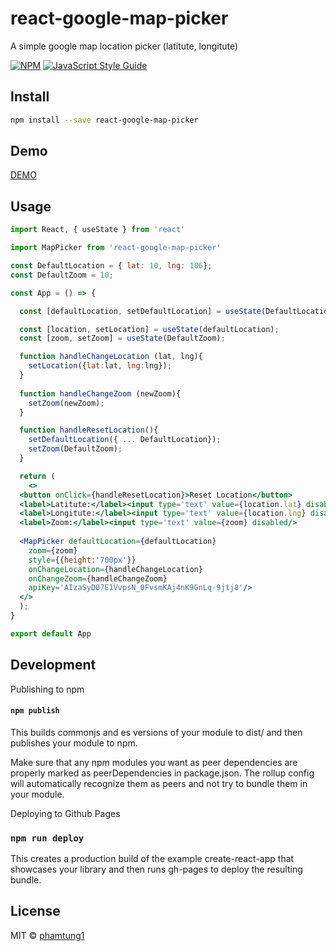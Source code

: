 # react-google-map-picker

A simple google map location picker (latitute, longitute)

[![NPM](https://img.shields.io/npm/v/react-google-map-picker.svg)](https://www.npmjs.com/package/react-google-map-picker) [![JavaScript Style Guide](https://img.shields.io/badge/code_style-standard-brightgreen.svg)](https://standardjs.com)

## Install

```bash
npm install --save react-google-map-picker
```
## Demo

[DEMO](https://phamtung1.github.io/react-google-map-picker/)

## Usage

```jsx
import React, { useState } from 'react'

import MapPicker from 'react-google-map-picker'

const DefaultLocation = { lat: 10, lng: 106};
const DefaultZoom = 10;

const App = () => {

  const [defaultLocation, setDefaultLocation] = useState(DefaultLocation);

  const [location, setLocation] = useState(defaultLocation);
  const [zoom, setZoom] = useState(DefaultZoom);

  function handleChangeLocation (lat, lng){
    setLocation({lat:lat, lng:lng});
  }
  
  function handleChangeZoom (newZoom){
    setZoom(newZoom);
  }

  function handleResetLocation(){
    setDefaultLocation({ ... DefaultLocation});
    setZoom(DefaultZoom);
  }

  return (
    <>
  <button onClick={handleResetLocation}>Reset Location</button>
  <label>Latitute:</label><input type='text' value={location.lat} disabled/>
  <label>Longitute:</label><input type='text' value={location.lng} disabled/>
  <label>Zoom:</label><input type='text' value={zoom} disabled/>
  
  <MapPicker defaultLocation={defaultLocation}
    zoom={zoom}
    style={{height:'700px'}}
    onChangeLocation={handleChangeLocation} 
    onChangeZoom={handleChangeZoom}
    apiKey='AIzaSyD07E1VvpsN_0FvsmKAj4nK9GnLq-9jtj8'/>
  </>
  );
}

export default App

```

## Development

Publishing to npm
#### ```npm publish```
This builds commonjs and es versions of your module to dist/ and then publishes your module to npm.

Make sure that any npm modules you want as peer dependencies are properly marked as peerDependencies in package.json. The rollup config will automatically recognize them as peers and not try to bundle them in your module.

Deploying to Github Pages
### ```npm run deploy```
This creates a production build of the example create-react-app that showcases your library and then runs gh-pages to deploy the resulting bundle.

## License

MIT © [phamtung1](https://github.com/phamtung1)